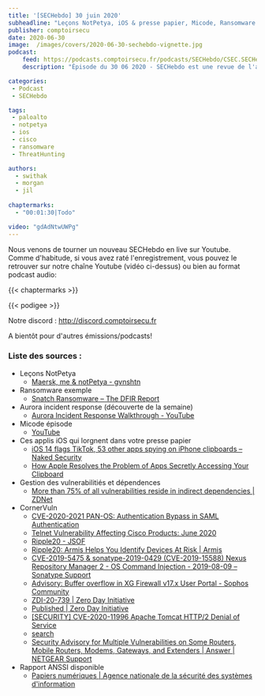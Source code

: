 ```yaml
---
title: '[SECHebdo] 30 juin 2020'
subheadline: "Leçons NotPetya, iOS & presse papier, Micode, Ransomware Snatch, Vulnerbilitiés & dépendances, CornerVuln, Aurora IR, etc."
publisher: comptoirsecu
date: 2020-06-30
image:  /images/covers/2020-06-30-sechebdo-vignette.jpg
podcast:
    feed: https://podcasts.comptoirsecu.fr/podcasts/SECHebdo/CSEC.SECHebdo.2020-06-30.m4a
    description: "Épisode du 30 06 2020 - SECHebdo est une revue de l'actualité cybersécurité réalisée en live sur Youtube, généralement le mardi soir."

categories:
 - Podcast
 - SECHebdo

tags:
 - paloalto
 - notpetya
 - ios
 - cisco
 - ransomware
 - ThreatHunting

authors:
  - swithak
  - morgan
  - jil
  
chaptermarks:
  - "00:01:30|Todo"

video: "gdAdNtwUWPg"
---
```


Nous venons de tourner un nouveau SECHebdo en live sur Youtube. Comme d'habitude, si vous avez raté l'enregistrement, vous pouvez le retrouver sur notre chaîne Youtube (vidéo ci-dessus) ou bien au format podcast audio:

{{< chaptermarks >}}

{{< podigee >}}

Notre discord : <http://discord.comptoirsecu.fr>

A bientôt pour d'autres émissions/podcasts!

### Liste des sources :

*  Leçons NotPetya
	* [Maersk, me & notPetya - gvnshtn](https://gvnshtn.com/maersk-me-notpetya/#learn#learn)
*  Ransomware exemple 
	* [Snatch Ransomware – The DFIR Report](https://thedfirreport.com/2020/06/21/snatch-ransomware/)
*  Aurora incident response  (découverte de la semaine)
	* [Aurora Incident Response Walkthrough - YouTube](https://www.youtube.com/watch?v=2j2XYcqQIm0)
*  Micode épisode
	* [YouTube](https://www.youtube.com/watch?v=_c3NH4Di5zs)
*  Ces applis iOS qui lorgnent dans votre presse papier
	* [iOS 14 flags TikTok, 53 other apps spying on iPhone clipboards – Naked Security](https://nakedsecurity.sophos.com/2020/06/30/ios-14-flags-tiktok-53-other-apps-spying-on-iphone-clipboards/)
	* [How Apple Resolves the Problem of Apps Secretly Accessing Your Clipboard](https://news.softpedia.com/news/how-apple-resolves-the-problem-of-apps-secretly-accessing-your-clipboard-530351.shtml)
*  Gestion des vulnerabilitiés et dépendences
	* [More than 75% of all vulnerabilities reside in indirect dependencies | ZDNet](https://www.zdnet.com/article/more-than-75-of-all-vulnerabilities-reside-in-indirect-dependencies/)
*  CornerVuln
	* [CVE-2020-2021 PAN-OS: Authentication Bypass in SAML Authentication](https://security.paloaltonetworks.com/CVE-2020-2021)
	* [Telnet Vulnerability Affecting Cisco Products: June 2020](https://tools.cisco.com/security/center/content/CiscoSecurityAdvisory/cisco-sa-telnetd-EFJrEzPx)
	* [Ripple20 - JSOF](https://www.jsof-tech.com/ripple20/)
	* [Ripple20: Armis Helps You Identify Devices At Risk | Armis](https://www.armis.com/resources/iot-security-blog/armis-sees-and-stops-ripple20-exploits/)
	* [CVE-2019-5475 & sonatype-2019-0429 (CVE-2019-15588) Nexus Repository Manager 2 - OS Command Injection - 2019-08-09 – Sonatype Support](https://support.sonatype.com/hc/en-us/articles/360033490774)
	* [Advisory: Buffer overflow in XG Firewall v17.x User Portal - Sophos Community](https://community.sophos.com/b/security-blog/posts/advisory-buffer-overflow-vulnerability-in-user-portal)
	* [ZDI-20-739 | Zero Day Initiative](https://www.zerodayinitiative.com/advisories/ZDI-20-739/)
	* [Published | Zero Day Initiative](https://www.zerodayinitiative.com/advisories/published/)
	* [[SECURITY] CVE-2020-11996 Apache Tomcat HTTP/2 Denial of Service](http://mail-archives.us.apache.org/mod_mbox/www-announce/202006.mbox/%3Cfd56bc1d-1219-605b-99c7-946bf7bd8ad4%40apache.org%3E)
	* [search](https://www.kb.cert.org/vuls/id/576779)
	* [Security Advisory for Multiple Vulnerabilities on Some Routers, Mobile Routers, Modems, Gateways, and Extenders | Answer | NETGEAR Support](https://kb.netgear.com/000061982/Security-Advisory-for-Multiple-Vulnerabilities-on-Some-Routers-Mobile-Routers-Modems-Gateways-and-Extenders)
*  Rapport ANSSI disponible
	* [Papiers numériques | Agence nationale de la sécurité des systèmes d'information](https://www.ssi.gouv.fr/agence/missions/papiers-numeriques/)
